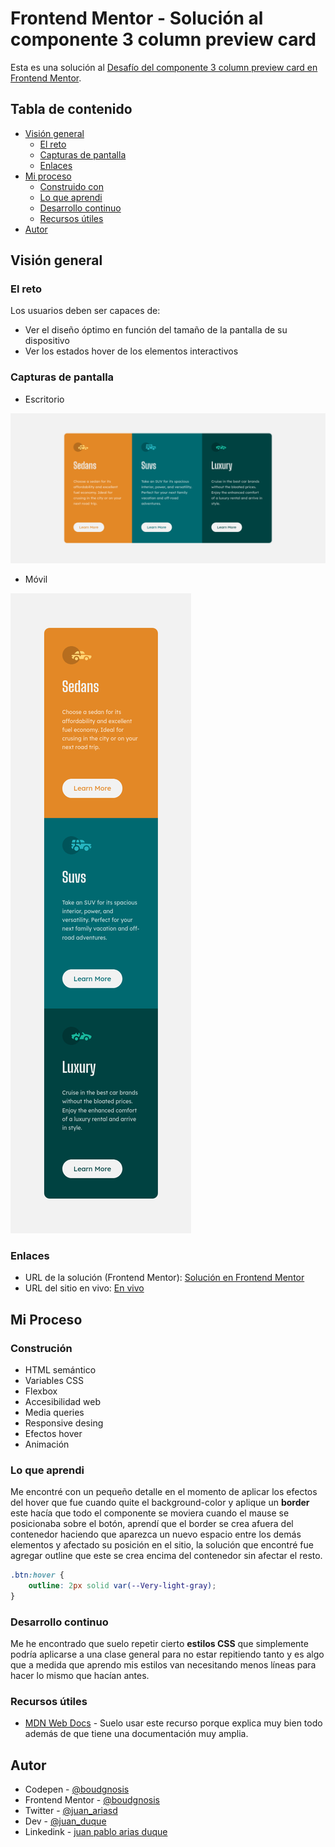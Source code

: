 # Frontend Mentor - Solución al componente 3 column preview card

Esta es una solución al [Desafío del componente 3 column preview card en Frontend Mentor](https://www.frontendmentor.io/challenges/3column-preview-card-component-pH92eAR2-).

## Tabla de contenido

- [Visión general](#visión-general)
  - [El reto](#el-reto)
  - [Capturas de pantalla](#capturas-de-pantalla)
  - [Enlaces](#enlaces)
- [Mi proceso](#mi-proceso)
  - [Construido con](#construción)
  - [Lo que aprendi](#lo-que-aprendi)
  - [Desarrollo continuo](#desarrollo-continuo)
  - [Recursos útiles](#recursos-útiles)
- [Autor](#autor)

## Visión general

### El reto

Los usuarios deben ser capaces de:

- Ver el diseño óptimo en función del tamaño de la pantalla de su dispositivo
- Ver los estados hover de los elementos interactivos

### Capturas de pantalla

- Escritorio

![Son tres cards que explican los diferentes aspectos de los vehiculos](./desktop.png)

- Móvil

![Son tres cards que explican los diferentes aspectos de los vehiculos](./mobile.png)

### Enlaces

- URL de la solución (Frontend Mentor): [Solución en Frontend Mentor](https://www.frontendmentor.io/solutions/3columnpreviewcard-gA8b6r6yw6)
- URL del sitio en vivo: [En vivo](https://boudgnosis.github.io/3-column-preview-card/)

## Mi Proceso

### Construción

- HTML semántico
- Variables CSS
- Flexbox
- Accesibilidad web
- Media queries 
- Responsive desing
- Efectos hover
- Animación

### Lo que aprendi

Me encontré con un pequeño detalle en el momento de aplicar los efectos del hover que fue cuando quite el background-color y aplique un **border**
este hacía que todo el componente se moviera cuando el mause se posicionaba sobre el botón, aprendí que el border se crea afuera del contenedor haciendo
que aparezca un nuevo espacio entre los demás elementos y afectado su posición en el sitio, la solución que encontré fue agregar outline que este se crea
encima del contenedor sin afectar el resto.

```css
.btn:hover {
	outline: 2px solid var(--Very-light-gray);
}
```

### Desarrollo continuo

Me he encontrado que suelo repetir cierto **estilos CSS** que simplemente podría aplicarse a una clase general para no estar repitiendo tanto y es algo
que a medida que aprendo mis estilos van necesitando menos líneas para hacer lo mismo que hacían antes.

### Recursos útiles

- [MDN Web Docs](https://developer.mozilla.org/es/) - Suelo usar este recurso porque explica muy bien todo además de que tiene una documentación muy amplia.

## Autor

- Codepen - [@boudgnosis](https://codepen.io/boudgnosis)
- Frontend Mentor - [@boudgnosis](https://www.frontendmentor.io/profile/boudgnosis)
- Twitter - [@juan_ariasd](https://twitter.com/juan_ariasd)   
- Dev - [@juan_duque](https://dev.to/juan_duque)
- Linkedink - [juan pablo arias duque](https://www.linkedin.com/in/jpariasduque/)
